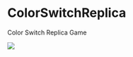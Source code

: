 # ColorSwitchReplica

Color Switch Replica Game

<img src = "https://media.giphy.com/media/aubmZkXNS0ur2JAPMX/giphy-downsized.gif](https://media.giphy.com/media/Ho5tTFEW3qfARaZUio/giphy.gif"/>
